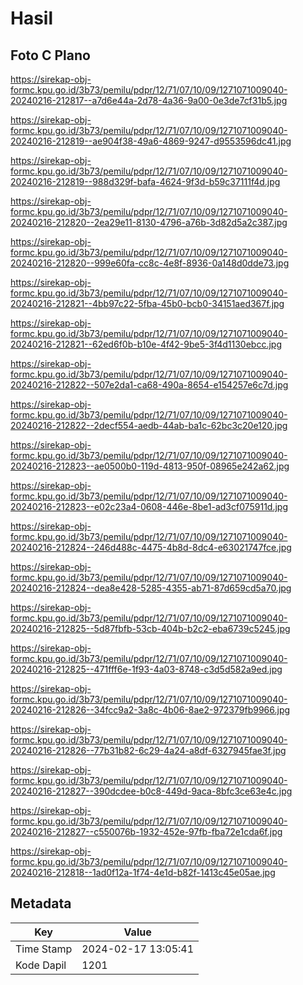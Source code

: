 # Hasil

## Foto C Plano

https://sirekap-obj-formc.kpu.go.id/3b73/pemilu/pdpr/12/71/07/10/09/1271071009040-20240216-212817--a7d6e44a-2d78-4a36-9a00-0e3de7cf31b5.jpg

https://sirekap-obj-formc.kpu.go.id/3b73/pemilu/pdpr/12/71/07/10/09/1271071009040-20240216-212819--ae904f38-49a6-4869-9247-d9553596dc41.jpg

https://sirekap-obj-formc.kpu.go.id/3b73/pemilu/pdpr/12/71/07/10/09/1271071009040-20240216-212819--988d329f-bafa-4624-9f3d-b59c37111f4d.jpg

https://sirekap-obj-formc.kpu.go.id/3b73/pemilu/pdpr/12/71/07/10/09/1271071009040-20240216-212820--2ea29e11-8130-4796-a76b-3d82d5a2c387.jpg

https://sirekap-obj-formc.kpu.go.id/3b73/pemilu/pdpr/12/71/07/10/09/1271071009040-20240216-212820--999e60fa-cc8c-4e8f-8936-0a148d0dde73.jpg

https://sirekap-obj-formc.kpu.go.id/3b73/pemilu/pdpr/12/71/07/10/09/1271071009040-20240216-212821--4bb97c22-5fba-45b0-bcb0-34151aed367f.jpg

https://sirekap-obj-formc.kpu.go.id/3b73/pemilu/pdpr/12/71/07/10/09/1271071009040-20240216-212821--62ed6f0b-b10e-4f42-9be5-3f4d1130ebcc.jpg

https://sirekap-obj-formc.kpu.go.id/3b73/pemilu/pdpr/12/71/07/10/09/1271071009040-20240216-212822--507e2da1-ca68-490a-8654-e154257e6c7d.jpg

https://sirekap-obj-formc.kpu.go.id/3b73/pemilu/pdpr/12/71/07/10/09/1271071009040-20240216-212822--2decf554-aedb-44ab-ba1c-62bc3c20e120.jpg

https://sirekap-obj-formc.kpu.go.id/3b73/pemilu/pdpr/12/71/07/10/09/1271071009040-20240216-212823--ae0500b0-119d-4813-950f-08965e242a62.jpg

https://sirekap-obj-formc.kpu.go.id/3b73/pemilu/pdpr/12/71/07/10/09/1271071009040-20240216-212823--e02c23a4-0608-446e-8be1-ad3cf075911d.jpg

https://sirekap-obj-formc.kpu.go.id/3b73/pemilu/pdpr/12/71/07/10/09/1271071009040-20240216-212824--246d488c-4475-4b8d-8dc4-e63021747fce.jpg

https://sirekap-obj-formc.kpu.go.id/3b73/pemilu/pdpr/12/71/07/10/09/1271071009040-20240216-212824--dea8e428-5285-4355-ab71-87d659cd5a70.jpg

https://sirekap-obj-formc.kpu.go.id/3b73/pemilu/pdpr/12/71/07/10/09/1271071009040-20240216-212825--5d87fbfb-53cb-404b-b2c2-eba6739c5245.jpg

https://sirekap-obj-formc.kpu.go.id/3b73/pemilu/pdpr/12/71/07/10/09/1271071009040-20240216-212825--471fff6e-1f93-4a03-8748-c3d5d582a9ed.jpg

https://sirekap-obj-formc.kpu.go.id/3b73/pemilu/pdpr/12/71/07/10/09/1271071009040-20240216-212826--34fcc9a2-3a8c-4b06-8ae2-972379fb9966.jpg

https://sirekap-obj-formc.kpu.go.id/3b73/pemilu/pdpr/12/71/07/10/09/1271071009040-20240216-212826--77b31b82-6c29-4a24-a8df-6327945fae3f.jpg

https://sirekap-obj-formc.kpu.go.id/3b73/pemilu/pdpr/12/71/07/10/09/1271071009040-20240216-212827--390dcdee-b0c8-449d-9aca-8bfc3ce63e4c.jpg

https://sirekap-obj-formc.kpu.go.id/3b73/pemilu/pdpr/12/71/07/10/09/1271071009040-20240216-212827--c550076b-1932-452e-97fb-fba72e1cda6f.jpg

https://sirekap-obj-formc.kpu.go.id/3b73/pemilu/pdpr/12/71/07/10/09/1271071009040-20240216-212818--1ad0f12a-1f74-4e1d-b82f-1413c45e05ae.jpg


## Metadata

| Key        | Value               |
| ---------- | ------------------- |
| Time Stamp | 2024-02-17 13:05:41 |
| Kode Dapil | 1201                |



